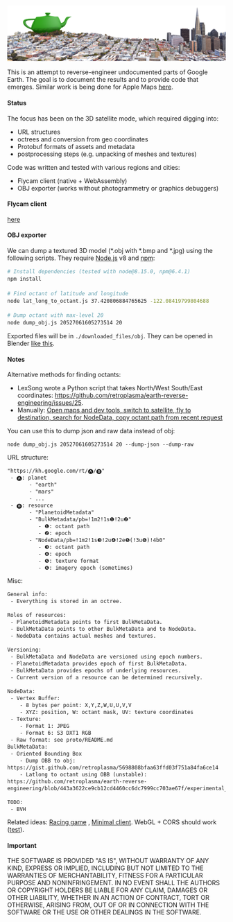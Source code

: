 ![header](header.png "Header image: 37.793647, -122.398938")

This is an attempt to reverse-engineer undocumented parts of Google Earth. The goal is to document the results and to provide code that emerges. Similar work is being done for Apple Maps [here](https://github.com/retroplasma/flyover-reverse-engineering).

#### Status
The focus has been on the 3D satellite mode, which required digging into:
- URL structures
- octrees and conversion from geo coordinates
- Protobuf formats of assets and metadata
- postprocessing steps (e.g. unpacking of meshes and textures)

Code was written and tested with various regions and cities:
- Flycam client (native + WebAssembly)
- OBJ exporter (works without photogrammetry or graphics debuggers)

#### Flycam client
[here](./client/)

#### OBJ exporter
We can dump a textured 3D model (*.obj with *.bmp and *.jpg) using the following scripts. They require [Node.js](https://nodejs.org/en/) v8 and [npm](https://www.npmjs.com/):
```sh
# Install dependencies (tested with node@8.15.0, npm@6.4.1)
npm install

# Find octant of latitude and longitude
node lat_long_to_octant.js 37.420806884765625 -122.08419799804688

# Dump octant with max-level 20
node dump_obj.js 20527061605273514 20
```
Exported files will be in `./downloaded_files/obj`. They can be opened in Blender [like this](BLENDER.md).

#### Notes

Alternative methods for finding octants:
- LexSong wrote a Python script that takes North/West South/East coordinates: https://github.com/retroplasma/earth-reverse-engineering/issues/25.
- Manually: [Open maps and dev tools, switch to satellite, fly to destination, search for NodeData, copy octant path from recent request](how_to_find_octant.jpg)

You can use this to dump json and raw data instead of obj:
```
node dump_obj.js 20527061605273514 20 --dump-json --dump-raw
```

URL structure:
```
"https://kh.google.com/rt/🅐/🅑"
 - 🅐: planet
       - "earth"
       - "mars"
       - ...
 - 🅑: resource
       - "PlanetoidMetadata"
       - "BulkMetadata/pb=!1m2!1s❶!2u❷"
          - ❶: octant path
          - ❷: epoch
       - "NodeData/pb=!1m2!1s❸!2u❹!2e❺(!3u❻)!4b0"
          - ❸: octant path
          - ❹: epoch
          - ❺: texture format
          - ❻: imagery epoch (sometimes)
```

Misc:
```
General info:
 - Everything is stored in an octree.

Roles of resources:
 - PlanetoidMetadata points to first BulkMetaData.
 - BulkMetaData points to other BulkMetaData and to NodeData.
 - NodeData contains actual meshes and textures.

Versioning:
 - BulkMetaData and NodeData are versioned using epoch numbers.
 - PlanetoidMetadata provides epoch of first BulkMetaData.
 - BulkMetaData provides epochs of underlying resources.
 - Current version of a resource can be determined recursively.
 
NodeData:
 - Vertex Buffer:
    - 8 bytes per point: X,Y,Z,W,U,U,V,V
    - XYZ: position, W: octant mask, UV: texture coordinates
 - Texture:
    - Format 1: JPEG
    - Format 6: S3 DXT1 RGB
 - Raw format: see proto/README.md
BulkMetaData:
 - Oriented Bounding Box
    - Dump OBB to obj: https://gist.github.com/retroplasma/5698808bfaa63ffd03f751a84fa6ce14
    - Latlong to octant using OBB (unstable): https://github.com/retroplasma/earth-reverse-engineering/blob/443a3622ce9cb12cd4460cc6dc7999cc703ae67f/experimental_latlong_to_octant.js

TODO:
 - BVH
```

Related ideas: [Racing game](https://www.reddit.com/r/Showerthoughts/comments/aex25s/race_car_video_games_could_be_amazing_if_they/) , [Minimal client](https://github.com/kaylathedev/google-maps-3d-client). WebGL + CORS should work ([test](https://retroplasma.github.io/get_planetoid_metadata.html)).

#### Important
THE SOFTWARE IS PROVIDED "AS IS", WITHOUT WARRANTY OF ANY KIND, EXPRESS OR IMPLIED, INCLUDING BUT NOT LIMITED TO THE WARRANTIES OF MERCHANTABILITY, FITNESS FOR A PARTICULAR PURPOSE AND NONINFRINGEMENT. IN NO EVENT SHALL THE AUTHORS OR COPYRIGHT HOLDERS BE LIABLE FOR ANY CLAIM, DAMAGES OR OTHER LIABILITY, WHETHER IN AN ACTION OF CONTRACT, TORT OR OTHERWISE, ARISING FROM, OUT OF OR IN CONNECTION WITH THE SOFTWARE OR THE USE OR OTHER DEALINGS IN THE SOFTWARE.
